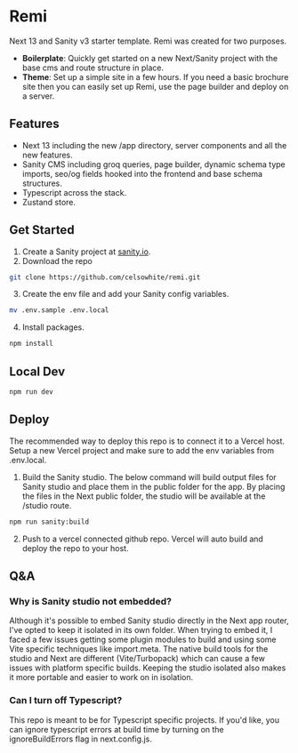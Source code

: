 # Remi

Next 13 and Sanity v3 starter template. Remi was created for two purposes.

- **Boilerplate**: Quickly get started on a new Next/Sanity project with the base cms and route structure in place.
- **Theme**: Set up a simple site in a few hours. If you need a basic brochure site then you can easily set up Remi, use the page builder and deploy on a server.

## Features

- Next 13 including the new /app directory, server components and all the new features.
- Sanity CMS including groq queries, page builder, dynamic schema type imports, seo/og fields hooked into the frontend and base schema structures.
- Typescript across the stack.
- Zustand store.

## Get Started

1. Create a Sanity project at [sanity.io](https://www.sanity.io/).
2. Download the repo

```sh
git clone https://github.com/celsowhite/remi.git
```

3. Create the env file and add your Sanity config variables.

```sh
mv .env.sample .env.local
```

4. Install packages.

```sh
npm install
```

## Local Dev

```sh
npm run dev
```

## Deploy

The recommended way to deploy this repo is to connect it to a Vercel host. Setup a new Vercel project and make sure to add the env variables from .env.local.

1. Build the Sanity studio. The below command will build output files for Sanity studio and place them in the public folder for the app. By placing the files in the Next public folder, the studio will be available at the /studio route.

```sh
npm run sanity:build
```

2. Push to a vercel connected github repo. Vercel will auto build and deploy the repo to your host.

## Q&A

### Why is Sanity studio not embedded?

Although it's possible to embed Sanity studio directly in the Next app router, I've opted to keep it isolated in its own folder. When trying to embed it, I faced a few issues getting some plugin modules to build and using some Vite specific techniques like import.meta. The native build tools for the studio and Next are different (Vite/Turbopack) which can cause a few issues with platform specific builds. Keeping the studio isolated also makes it more portable and easier to work on in isolation.

### Can I turn off Typescript?

This repo is meant to be for Typescript specific projects. If you'd like, you can ignore typescript errors at build time by turning on the ignoreBuildErrors flag in next.config.js.
